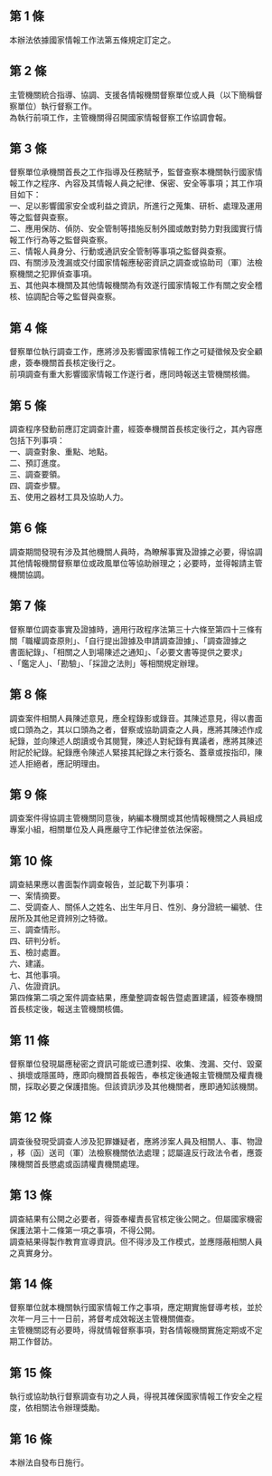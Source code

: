 第 1 條
-------
本辦法依據國家情報工作法第五條規定訂定之。

第 2 條
-------
主管機關統合指導、協調、支援各情報機關督察單位或人員（以下簡稱督  
察單位）執行督察工作。  
為執行前項工作，主管機關得召開國家情報督察工作協調會報。

第 3 條
-------
督察單位承機關首長之工作指導及任務賦予，監督查察本機關執行國家情  
報工作之程序、內容及其情報人員之紀律、保密、安全等事項；其工作項  
目如下：  
一、足以影響國家安全或利益之資訊，所進行之蒐集、研析、處理及運用  
    等之監督與查察。  
二、應用保防、偵防、安全管制等措施反制外國或敵對勢力對我國實行情  
    報工作行為等之監督與查察。  
三、情報人員身分、行動或通訊安全管制等事項之監督與查察。  
四、有關涉及洩漏或交付國家情報應秘密資訊之調查或協助司（軍）法檢  
    察機關之犯罪偵查事項。  
五、其他與本機關及其他情報機關為有效遂行國家情報工作有關之安全稽  
    核、協調配合等之監督與查察。

第 4 條
-------
督察單位執行調查工作，應將涉及影響國家情報工作之可疑徵候及安全顧  
慮，簽奉機關首長核定後行之。  
前項調查有重大影響國家情報工作遂行者，應同時報送主管機關核備。

第 5 條
-------
調查程序發動前應訂定調查計畫，經簽奉機關首長核定後行之，其內容應  
包括下列事項：  
一、調查對象、重點、地點。  
二、預訂進度。  
三、調查要領。  
四、調查步驟。  
五、使用之器材工具及協助人力。

第 6 條
-------
調查期間發現有涉及其他機關人員時，為瞭解事實及證據之必要，得協調  
其他情報機關督察單位或政風單位等協助辦理之；必要時，並得報請主管  
機關協調。

第 7 條
-------
督察單位調查事實及證據時，適用行政程序法第三十六條至第四十三條有  
關「職權調查原則」、「自行提出證據及申請調查證據」、「調查證據之  
書面紀錄」、「相關之人到場陳述之通知」、「必要文書等提供之要求」  
、「鑑定人」、「勘驗」、「採證之法則」等相關規定辦理。

第 8 條
-------
調查案件相關人員陳述意見，應全程錄影或錄音。其陳述意見，得以書面  
或口頭為之，其以口頭為之者，督察或協助調查之人員，應將其陳述作成  
紀錄，並向陳述人朗讀或令其閱覽，陳述人對紀錄有異議者，應將其陳述  
附記於紀錄。紀錄應令陳述人緊接其紀錄之末行簽名、蓋章或按指印，陳  
述人拒絕者，應記明理由。

第 9 條
-------
調查案件得協調主管機關同意後，納編本機關或其他情報機關之人員組成  
專案小組，相關單位及人員應嚴守工作紀律並依法保密。

第 10 條
--------
調查結果應以書面製作調查報告，並記載下列事項：  
一、案情摘要。  
二、受調查人、關係人之姓名、出生年月日、性別、身分證統一編號、住  
    居所及其他足資辨別之特徵。  
三、調查情形。  
四、研判分析。  
五、檢討處置。  
六、建議。  
七、其他事項。  
八、佐證資訊。  
第四條第二項之案件調查結果，應彙整調查報告暨處置建議，經簽奉機關  
首長核定後，報送主管機關核備。

第 11 條
--------
督察單位發現屬應秘密之資訊可能或已遭刺探、收集、洩漏、交付、毀棄  
、損壞或隱匿時，應即向機關首長報告，奉核定後通報主管機關及權責機  
關，採取必要之保護措施。但該資訊涉及其他機關者，應即通知該機關。

第 12 條
--------
調查後發現受調查人涉及犯罪嫌疑者，應將涉案人員及相關人、事、物證  
，移（函）送司（軍）法檢察機關依法處理；認屬違反行政法令者，應簽  
陳機關首長懲處或函請權責機關處理。

第 13 條
--------
調查結果有公開之必要者，得簽奉權責長官核定後公開之。但屬國家機密  
保護法第十二條第一項之事項，不得公開。  
調查結果得製作教育宣導資訊。但不得涉及工作模式，並應隱蔽相關人員  
之真實身分。

第 14 條
--------
督察單位就本機關執行國家情報工作之事項，應定期實施督導考核，並於  
次年一月三十一日前，將督考成效報送主管機關備查。  
主管機關認有必要時，得就情報督察事項，對各情報機關實施定期或不定  
期工作督訪。

第 15 條
--------
執行或協助執行督察調查有功之人員，得視其確保國家情報工作安全之程  
度，依相關法令辦理獎勵。

第 16 條
--------
本辦法自發布日施行。

